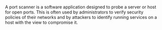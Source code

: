 A port scanner is a software application designed to probe a server or host for open ports. This is often used by administrators to verify security policies of their networks and by attackers to identify running services on a host with the view to compromise it.
